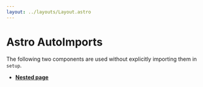 ```yaml
---
layout: ../layouts/Layout.astro
---
```


# Astro AutoImports

The following two components are used without explicitly importing them in `setup`.

<A />
<B />

- [Nested page](/nested)
